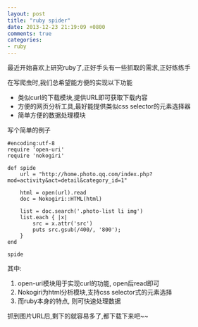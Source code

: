 ```yaml
---
layout: post
title: "ruby spider"
date: 2013-12-23 21:19:09 +0800
comments: true
categories: 
- ruby
---
```


最近开始喜欢上研究ruby了,正好手头有一些抓取的需求,正好练练手

在写爬虫时,我们总希望能方便的实现以下功能

* 类似curl的下载模块,提供URL即可获取下载内容
* 方便的网页分析工具,最好能提供类似css selector的元素选择器
* 简单方便的数据处理模块

<!--more-->

写个简单的例子

```
#encoding:utf-8
require 'open-uri'
require 'nokogiri'

def spide
    url = "http://home.photo.qq.com/index.php?mod=activity&act=detail&category_id=1"

    html = open(url).read
    doc = Nokogiri::HTML(html)

    list = doc.search('.photo-list li img')
    list.each { |x|
        src = x.attr('src')
        puts src.gsub(/400/, '800');
    }
end

spide

```

其中:

1. open-uri模块用于实现curl的功能, open后read即可
1. Nokogiri为html分析模块,支持css selector式的元素选择
1. 而ruby本身的特点, 则可快速处理数据

抓到图片URL后,剩下的就容易多了,都下载下来吧~~














